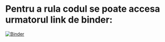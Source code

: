 # Pentru a rula codul se poate accesa urmatorul link de binder:
[![Binder](https://mybinder.org/badge_logo.svg)](https://mybinder.org/v2/gh/motionDew/camera-model-identifier.git/master)
